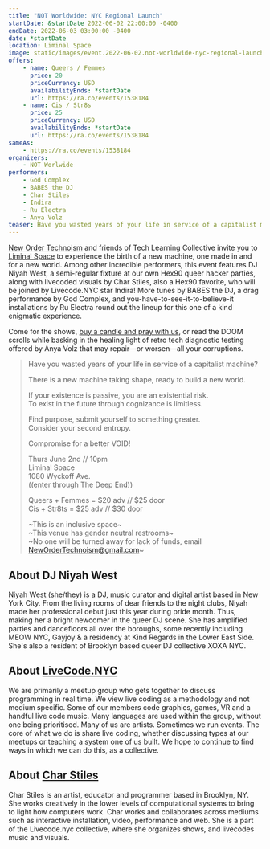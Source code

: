 ```yaml
---
title: "NOT Worldwide: NYC Regional Launch"
startDate: &startDate 2022-06-02 22:00:00 -0400
endDate: 2022-06-03 03:00:00 -0400
date: *startDate
location: Liminal Space
image: static/images/event.2022-06-02.not-worldwide-nyc-regional-launch.rectangle.jpg
offers:
    - name: Queers / Femmes
      price: 20
      priceCurrency: USD
      availabilityEnds: *startDate
      url: https://ra.co/events/1538184
    - name: Cis / Str8s
      price: 25
      priceCurrency: USD
      availabilityEnds: *startDate
      url: https://ra.co/events/1538184
sameAs:
    - https://ra.co/events/1538184
organizers:
    - NOT Worlwide
performers:
    - God Complex
    - BABES the DJ
    - Char Stiles
    - Indira
    - Ru Electra
    - Anya Volz
teaser: Have you wasted years of your life in service of a capitalist machine? There is a new machine taking shape, ready to build a new world. New Order Technoism invites you to find purpose, to submit yourself to something greater, to consider your second entropy, to compromise for a better VOID!
---
```


[New Order Technoism](https://notworldwide.org/) and friends of Tech Learning Collective invite you to [Liminal Space](https://www.liminalspace.nyc/) to experience the birth of a new machine, one made in and for a new world. Among other incredible performers, this event features DJ Niyah West, a semi-regular fixture at our own Hex90 queer hacker parties, along with livecoded visuals by Char Stiles, also a Hex90 favorite, who will be joined by Livecode.NYC star Indira! More tunes by BABES the DJ, a drag performance by God Complex, and you-have-to-see-it-to-believe-it installations by Ru Electra round out the lineup for this one of a kind enigmatic experience.

Come for the shows, [buy a candle and pray with us](https://www.notworldwide.org/how-is-it), or read the DOOM scrolls while basking in the healing light of retro tech diagnostic testing offered by Anya Volz that may repair&mdash;or worsen&mdash;all your corruptions.

> Have you wasted years of your life in service of a capitalist machine?
>
> There is a new machine taking shape, ready to build a new world.
>
> If your existence is passive, you are an existential risk.  
> To exist in the future through cognizance is limitless.
>
> Find purpose, submit yourself to something greater.  
> Consider your second entropy.
>
> Compromise for a better VOID!
>
> Thurs June 2nd // 10pm  
> Liminal Space  
> 1080 Wyckoff Ave.  
> ((enter through The Deep End))
>
> Queers + Femmes = $20 adv // $25 door  
> Cis + Str8ts = $25 adv // $30 door  
>
> ~This is an inclusive space~  
> ~This venue has gender neutral restrooms~  
> ~No one will be turned away for lack of funds, email NewOrderTechnoism@gmail.com~

## About DJ Niyah West

Niyah West (she/they) is a DJ, music curator and digital artist based in New York City. From the living rooms of dear friends to the night clubs, Niyah made her professional debut just this year during pride month. Thus, making her a bright newcomer in the queer DJ scene. She has amplified parties and dancefloors all over the boroughs, some recently including MEOW NYC, Gayjoy & a residency at Kind Regards in the Lower East Side. She's also a resident of Brooklyn based queer DJ collective XOXA NYC.

## About [LiveCode.NYC](https://livecode.nyc/)

We are primarily a meetup group who gets together to discuss programming in real time. We view live coding as a methodology and not medium specific. Some of our members code graphics, games, VR and a handful live code music. Many languages are used within the group, without one being prioritised. Many of us are artists. Sometimes we run events. The core of what we do is share live coding, whether discussing types at our meetups or teaching a system one of us built. We hope to continue to find ways in which we can do this, as a collective.

## About [Char Stiles](http://charstiles.com/)

Char Stiles is an artist, educator and programmer based in Brooklyn, NY. She works creatively in the lower levels of computational systems to bring to light how computers work. Char works and collaborates across mediums such as interactive installation, video, performance and web. She is a part of the Livecode.nyc collective, where she organizes shows, and livecodes music and visuals.
